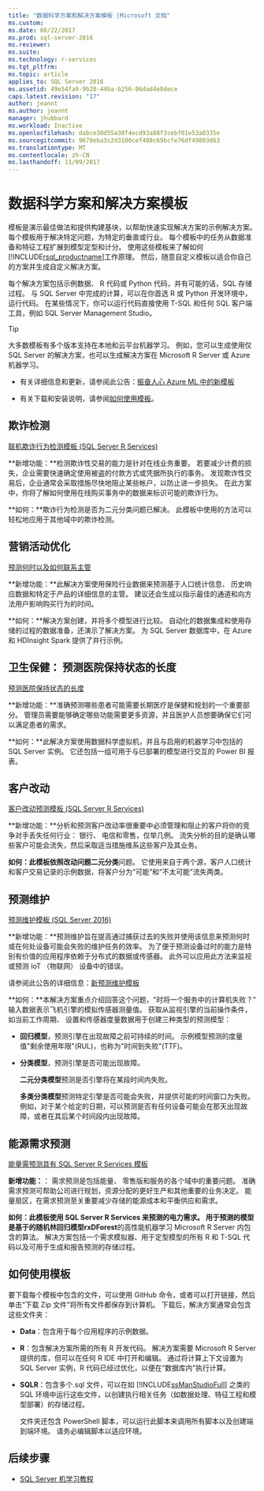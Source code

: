```yaml
---
title: "数据科学方案和解决方案模板 |Microsoft 文档"
ms.custom: 
ms.date: 08/22/2017
ms.prod: sql-server-2016
ms.reviewer: 
ms.suite: 
ms.technology: r-services
ms.tgt_pltfrm: 
ms.topic: article
applies_to: SQL Server 2016
ms.assetid: 49e54fa9-9b28-44ba-b256-06dad4e8dece
caps.latest.revision: "17"
author: jeannt
ms.author: jeannt
manager: jhubbard
ms.workload: Inactive
ms.openlocfilehash: dabce30d55a38f4ecd93a88f3cebf01e53a0335e
ms.sourcegitcommit: 9678eba3c2d3100cef408c69bcfe76df49803d63
ms.translationtype: MT
ms.contentlocale: zh-CN
ms.lasthandoff: 11/09/2017
---
```

# <a name="data-science-scenarios-and-solution-templates"></a>数据科学方案和解决方案模板

模板是演示最佳做法和提供构建基块，以帮助快速实现解决方案的示例解决方案。 每个模板用于解决特定问题，为特定的垂直或行业。 每个模板中的任务从数据准备和特征工程扩展到模型定型和计分。 使用这些模板来了解如何[!INCLUDE[rsql_productname](../../includes/rsql-productname-md.md)]工作原理。 然后，随意自定义模板以适合你自己的方案并生成自定义解决方案。 

每个解决方案包括示例数据、 R 代码或 Python 代码，并有可能的话，SQL 存储过程。 与 SQL Server 中完成的计算，可以在你首选 R 或 Python 开发环境中，运行代码。 在某些情况下，你可以运行代码直接使用 T-SQL 和任何 SQL 客户端工具，例如 SQL Server Management Studio。

> [!TIP]
> 
> 大多数模板有多个版本支持在本地和云平台机器学习。 例如，您可以生成使用仅 SQL Server 的解决方案，也可以生成解决方案在 Microsoft R Server 或 Azure 机器学习。

+ 有关详细信息和更新，请参阅此公告：[振奋人心 Azure ML 中的新模板](https://blogs.technet.microsoft.com/machinelearning/2015/04/09/exciting-new-templates-in-azure-ml/)

+ 有关下载和安装说明，请参阅[如何使用模板](#bkmk_HowTo)。

## <a name="fraud-detection"></a>欺诈检测

[联机欺诈行为检测模板 (SQL Server R Services)](https://github.com/Microsoft/SQL-Server-R-Services-Samples/blob/master/FraudDetection/Introduction.md)

**新增功能：**检测欺诈性交易的能力是针对在线业务重要。 若要减少计费的损失，企业需要快速确定使用被盗的付款方式或凭据所执行的事务。 发现欺诈性交易后，企业通常会采取措施尽快地阻止某些帐户，以防止进一步损失。 在此方案中，你将了解如何使用在线购买事务中的数据来标识可能的欺诈行为。

**如何：**欺诈行为检测是否为二元分类问题已解决。 此模板中使用的方法可以轻松地应用于其他域中的欺诈检测。


## <a name="campaign-optimization"></a>营销活动优化

[预测何时以及如何联系主管](https://microsoft.github.io/r-server-campaign-optimization/)

**新增功能：**此解决方案使用保险行业数据来预测基于人口统计信息、 历史响应数据和特定于产品的详细信息的主管。  建议还会生成以指示最佳的通道和向方法用户影响购买行为的时间。

**如何：**解决方案创建，并将多个模型进行比较。 自动化的数据集成和使用存储的过程的数据准备，还演示了解决方案。 为 SQL Server 数据库中，在 Azure 和 HDInsight Spark 提供了并行示例。 

## <a name="health-care-predict-length-of-stay-in-hospital"></a>卫生保健： 预测医院保持状态的长度 

[预测医院保持状态的长度](https://gallery.cortanaintelligence.com/Solution/Predicting-Length-of-Stay-in-Hospitals-1)

**新增功能：**准确预测哪些患者可能需要长期医疗是保健和规划的一个重要部分。 管理员需要能够确定哪些功能需要更多资源，并且医护人员想要确保它们可以满足患者的需求。

**如何：**此解决方案使用数据科学虚拟机，并且与启用的机器学习中包括的 SQL Server 实例。 它还包括一组可用于与已部署的模型进行交互的 Power BI 报表。

## <a name="customer-churn"></a>客户改动

[客户改动预测模板 (SQL Server R Services)](https://github.com/Microsoft/SQL-Server-R-Services-Samples/blob/master/Churn/Introduction.md)

**新增功能：**分析和预测客户改动率很重要中必须管理和阻止的客户将你的竞争对手丢失任何行业： 银行、 电信和零售，仅举几例。 流失分析的目的是确认哪些客户可能会流失，然后采取适当措施维系这些客户及其业务。

**如何：**此模板依照改动问题**二元分类**问题。 它使用来自于两个源，客户人口统计和客户交易记录的示例数据，将客户分为“可能”和“不太可能”流失两类。
  
## <a name="predictive-maintenance"></a>预测维护

[预测维护模板 (SQL Server 2016)](https://github.com/Microsoft/SQL-Server-R-Services-Samples/blob/master/PredictiveMaintenance/Introduction.md)

**新增功能：**预测维护旨在提高通过捕获过去的失败并使用该信息来预测何时或在何处设备可能会失败的维护任务的效率。 为了便于预测设备过时的能力是特别有价值的应用程序依赖于分布式的数据或传感器。 此外可以应用此方法来监视或预测 IoT （物联网） 设备中的错误。

请参阅此公告的详细信息：[新预测维护模板](https://blogs.technet.microsoft.com/machinelearning/2015/04/09/exciting-new-templates-in-azure-ml/)

**如何：**本解决方案重点介绍回答这个问题，"时将一个服务中的计算机失败？" 输入数据表示飞机引擎的模拟传感器测量值。 获取从监视引擎的当前操作条件，如当前工作周期、 设置和传感器度量数据用于创建三种类型的预测模型：

-   **回归模型**，预测引擎在出现故障之前可持续的时间。 示例模型预测的度量值"剩余使用年限"(RUL)，也称为"时间到失败"(TTF)。
  
-   **分类模型**，预测引擎是否可能出现故障。
  
    **二元分类模型**预测是否引擎将在某段时间内失败。

    **多类分类模型**预测特定引擎是否可能会失败，并提供可能的时间窗口为失败。 例如，对于某个给定的日期，可以预测是否有任何设备可能会在那天出现故障，或者在其后某个时间段内出现故障。

## <a name="energy-demand-forecasting"></a>能源需求预测

[能量需预测具有 SQL Server R Services 模板](https://gallery.cortanaintelligence.com/Tutorial/Energy-Demand-Forecast-Template-with-SQL-Server-R-Services-1)

**新增功能：**： 需求预测是包括能量、 零售版和服务的各个域中的重要问题。 准确需求预测可帮助公司进行规划，资源分配的更好生产和其他重要的业务决定。 能量扇区，在需求预测至关重要减少存储的能源成本和平衡供应和需求。

**如何：**此模板使用 SQL Server R Services 来预测的电力需求。 用于预测的模型是基于的随机林回归模型**rxDForest**的高性能机器学习 Microsoft R Server 内包含的算法。 解决方案包括一个需求模拟器、用于定型模型的所有 R 和 T-SQL 代码以及可用于生成和报告预测的存储过程。 


## <a name="bkmk_HowTo"></a>如何使用模板

要下载每个模板中包含的文件，可以使用 GitHub 命令，或者可以打开链接，然后单击“下载 Zip 文件”将所有文件都保存到计算机。  下载后，解决方案通常会包含这些文件夹：
  
-   **Data**：包含用于每个应用程序的示例数据。
  
-   **R**：包含解决方案所需的所有 R 开发代码。 解决方案需要 Microsoft R Server 提供的库，但可以在任何 R IDE 中打开和编辑。 通过将计算上下文设置为 SQL Server 实例，R 代码已经过优化，以便在“数据库内”执行计算。
  
-   **SQLR**：包含多个.sql 文件，可以在如 [!INCLUDE[ssManStudioFull](../../includes/ssmanstudiofull-md.md)] 之类的 SQL 环境中运行这些文件，以创建执行相关任务（如数据处理、特征工程和模型部署）的存储过程。
  
    文件夹还包含 PowerShell 脚本，可以运行此脚本来调用所有脚本以及创建端到端环境。 请务必编辑脚本以适应环境。

## <a name="next-steps"></a>后续步骤

+ [SQL Server 机学习教程](machine-learning-services-tutorials.md)




